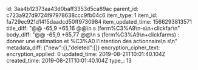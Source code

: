 id: 3aa4b12373aa43d0baff3353d5ca89ac
parent_id: c723a927d9724f97978638ccc9fb04c6
item_type: 1
item_id: fa729ec921d1415daadcd50ff9730984
item_updated_time: 1566293813571
title_diff: "@@ -65,9 +65,16 @@\n s (ferm%C3%A9\n-s\n+clickfar\n"
body_diff: "@@ -65,9 +65,77 @@\n s (ferm%C3%A9\n+clickfarms) : donner une estimation et %C3%A0 l'intention des actionnaire\n s\n"
metadata_diff: {"new":{},"deleted":[]}
encryption_cipher_text: 
encryption_applied: 0
updated_time: 2019-08-21T10:01:40.104Z
created_time: 2019-08-21T10:01:40.104Z
type_: 13
